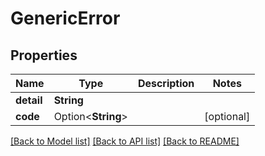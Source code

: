 # GenericError

## Properties

Name | Type | Description | Notes
------------ | ------------- | ------------- | -------------
**detail** | **String** |  | 
**code** | Option<**String**> |  | [optional]

[[Back to Model list]](../README.md#documentation-for-models) [[Back to API list]](../README.md#documentation-for-api-endpoints) [[Back to README]](../README.md)


